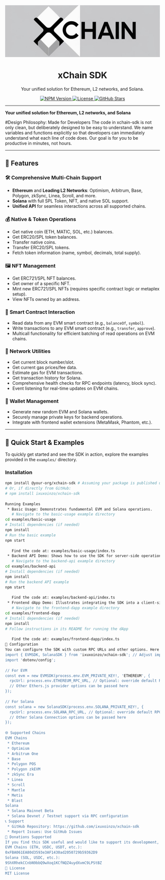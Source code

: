 
# <p align="center">
  <img src="assets/8fx443.jpg" alt="xChain SDK Logo" width="600"/>
</p>

<h1 align="center">xChain SDK</h1>

<p align="center">
  Your unified solution for Ethereum, L2 networks, and Solana.
</p>

<p align="center">
    <a href="https://www.npmjs.com/package/@ixuxoinzo/xchain-sdk">
    <img src="https://img.shields.io/npm/v/@ixuxoinzo/xchain-sdk.svg" alt="NPM Version">
  </a>
  <a href="https://github.com/ixuxoinzo/xchain-sdk/blob/main/LICENSE">
    <img src="https://img.shields.io/npm/l/@ixuxoinzo/xchain-sdk.svg" alt="License">
  </a>
    <a href="https://github.com/ixuxoinzo/xchain-sdk/stargazers">
    <img src="https://img.shields.io/github/stars/ixuxoinzo/xchain-sdk.svg" alt="GitHub Stars">
  </a>
</p>

---


**Your unified solution for Ethereum, L2 networks, and Solana**

#Design Philosophy: Made for Developers
The code in xchain-sdk is not only clean, but deliberately designed to be easy to understand. We name variables and functions explicitly so that developers can immediately understand what each line of code does. Our goal is for you to be productive in minutes, not hours.

---

## 🌟 Features

### 🛠 **Comprehensive Multi-Chain Support**
- **Ethereum** and **Leading L2 Networks**: Optimism, Arbitrum, Base, Polygon, zkSync, Linea, Scroll, and more.
- **Solana** with full SPL Token, NFT, and native SOL support.
- **Unified API** for seamless interactions across all supported chains.

### 💰 **Native & Token Operations**
- Get native coin (ETH, MATIC, SOL, etc.) balances.
- Get ERC20/SPL token balances.
- Transfer native coins.
- Transfer ERC20/SPL tokens.
- Fetch token information (name, symbol, decimals, total supply).

### 🖼 **NFT Management**
- Get ERC721/SPL NFT balances.
- Get owner of a specific NFT.
- Mint new ERC721/SPL NFTs (requires specific contract logic or metaplex setup).
- View NFTs owned by an address.

### 📝 **Smart Contract Interaction**
- Read data from any EVM smart contract (e.g., `balanceOf`, `symbol`).
- Write transactions to any EVM smart contract (e.g., `transfer`, `approve`).
- Multicall functionality for efficient batching of read operations on EVM chains.

### 📡 **Network Utilities**
- Get current block number/slot.
- Get current gas prices/fee data.
- Estimate gas for EVM transactions.
- Get transaction history for Solana.
- Comprehensive health checks for RPC endpoints (latency, block sync).
- Event listening for real-time updates on EVM chains.

### 🔑 **Wallet Management**
- Generate new random EVM and Solana wallets.
- Securely manage private keys for backend operations.
- Integrate with frontend wallet extensions (MetaMask, Phantom, etc.).

---

## 🚀 Quick Start & Examples

To quickly get started and see the SDK in action, explore the examples provided in the `examples/` directory.

### Installation

```bash
npm install @your-org/xchain-sdk # Assuming your package is published under a scope
# Or, if directly from GitHub:
# npm install ixuxoinzo/xchain-sdk

Running Examples
 * Basic Usage: Demonstrates fundamental EVM and Solana operations.
   # Navigate to the basic-usage example directory
cd examples/basic-usage
# Install dependencies (if needed)
npm install
# Run the basic example
npm start

   Find the code at: examples/basic-usage/index.ts
 * Backend API Demo: Shows how to use the SDK for server-side operations with private keys.
   # Navigate to the backend-api example directory
cd examples/backend-api
# Install dependencies (if needed)
npm install
# Run the backend API example
npm start

   Find the code at: examples/backend-api/index.ts
 * Frontend dApp Demo: Illustrates integrating the SDK into a client-side application (requires a browser environment).
   # Navigate to the frontend-dapp example directory
cd examples/frontend-dapp
# Install dependencies (if needed)
npm install
# Follow instructions in its README for running the dApp

   Find the code at: examples/frontend-dapp/index.ts
🔧 Configuration
You can configure the SDK with custom RPC URLs and other options. Here's an example:
import { EVMSDK, SolanaSDK } from 'ixuxoinzo/xchain-sdk'; // Adjust imports
import 'dotenv/config';

// For EVM
const evm = new EVMSDK(process.env.EVM_PRIVATE_KEY!, 'ETHEREUM', {
  rpcUrl: process.env.ETHEREUM_RPC_URL, // Optional: override default RPC
  // Other Ethers.js provider options can be passed here
});

// For Solana
const solana = new SolanaSDK(process.env.SOLANA_PRIVATE_KEY!, {
  rpcUrl: process.env.SOLANA_RPC_URL, // Optional: override default RPC
  // Other Solana Connection options can be passed here
});

🌐 Supported Chains
EVM Chains
 * Ethereum
 * Optimism
 * Arbitrum One
 * Base
 * Polygon POS
 * Polygon zkEVM
 * zkSync Era
 * Linea
 * Scroll
 * Mantle
 * Metis
 * Blast
Solana
 * Solana Mainnet Beta
 * Solana Devnet / Testnet support via RPC configuration
📞 Support
 * GitHub Repository: https://github.com/ixuxoinzo/xchain-sdk
 * Report Issues: Use GitHub Issues
🙏 Donations Supported
If you find this SDK useful and would like to support its development, any contributions are greatly appreciated!
EVM Chains (ETH, USDC, USDT, etc.):
0xFBA061EA80d3593e3AF1430ad2050729b59362D9
Solana (SOL, USDC, etc.):
9ShXRhekCCnbN9bbQ9wXoq1KCfNQZ4uydXvmC9LPStBZ
📄 License
MIT License



